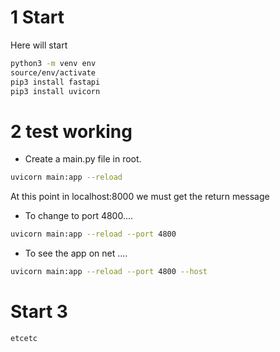 # 1 Start

Here will start

```sh
python3 -m venv env
source/env/activate
pip3 install fastapi
pip3 install uvicorn
```


# 2 test working

- Create a main.py file in root.

```sh
uvicorn main:app --reload
```
At this point in localhost:8000 we must get the return message

- To change to port 4800.... 
```sh
uvicorn main:app --reload --port 4800
```

- To see the app on net .... 
```sh
uvicorn main:app --reload --port 4800 --host 
```


# Start 3

```sh
etcetc
```

